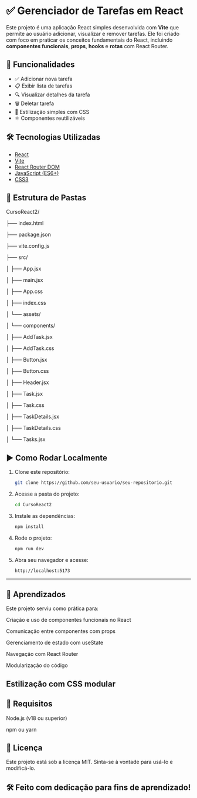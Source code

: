 # ✅ Gerenciador de Tarefas em React

Este projeto é uma aplicação React simples desenvolvida com **Vite** que permite ao usuário adicionar, visualizar e remover tarefas. Ele foi criado com foco em praticar os conceitos fundamentais do React, incluindo **componentes funcionais**, **props**, **hooks** e **rotas** com React Router.

## 🚀 Funcionalidades

- ✅ Adicionar nova tarefa
- 📋 Exibir lista de tarefas
- 🔍 Visualizar detalhes da tarefa
- 🗑️ Deletar tarefa
- 🌙 Estilização simples com CSS
- ⚛️ Componentes reutilizáveis

## 🛠️ Tecnologias Utilizadas

- [React](https://reactjs.org/)
- [Vite](https://vitejs.dev/)
- [React Router DOM](https://reactrouter.com/)
- [JavaScript (ES6+)](https://developer.mozilla.org/en-US/docs/Web/JavaScript)
- [CSS3](https://developer.mozilla.org/en-US/docs/Web/CSS)

## 📁 Estrutura de Pastas

CursoReact2/

├── index.html

├── package.json

├── vite.config.js

├── src/

│ ├── App.jsx

│ ├── main.jsx

│ ├── App.css

│ ├── index.css

│ └── assets/

│ └── components/

│ ├── AddTask.jsx

│ ├── AddTask.css

│ ├── Button.jsx

│ ├── Button.css

│ ├── Header.jsx

│ ├── Task.jsx

│ ├── Task.css

│ ├── TaskDetails.jsx

│ ├── TaskDetails.css

│ └── Tasks.jsx


## ▶️ Como Rodar Localmente

1. Clone este repositório:
   ```bash
   git clone https://github.com/seu-usuario/seu-repositorio.git

2. Acesse a pasta do projeto:
   ```bash
   cd CursoReact2
3. Instale as dependências:
   ```bash
   npm install
4. Rode o projeto:
   ```bash
   npm run dev
5. Abra seu navegador e acesse:
   ```bash
   http://localhost:5173
---

## 🧠 Aprendizados

Este projeto serviu como prática para:

Criação e uso de componentes funcionais no React

Comunicação entre componentes com props

Gerenciamento de estado com useState

Navegação com React Router

Modularização do código

Estilização com CSS modular
---

## 📌 Requisitos
Node.js (v18 ou superior)

npm ou yarn


## 📄 Licença
Este projeto está sob a licença MIT. Sinta-se à vontade para usá-lo e modificá-lo.

## 🛠️ Feito com dedicação para fins de aprendizado!
